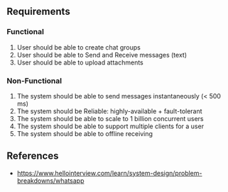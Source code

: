 ## Requirements

### Functional

1. User should be able to create chat groups
2. User should be able to Send and Receive messages (text)
3. User should be able to upload attachments

### Non-Functional

1. The system should be able to send messages instantaneously (< 500 ms)
2. The system should be Reliable: highly-available + fault-tolerant 
3. The system should be able to scale to 1 billion concurrent users
4. The system should be able to support multiple clients for a user
5. The system should be able to offline receiving






## References
- https://www.hellointerview.com/learn/system-design/problem-breakdowns/whatsapp